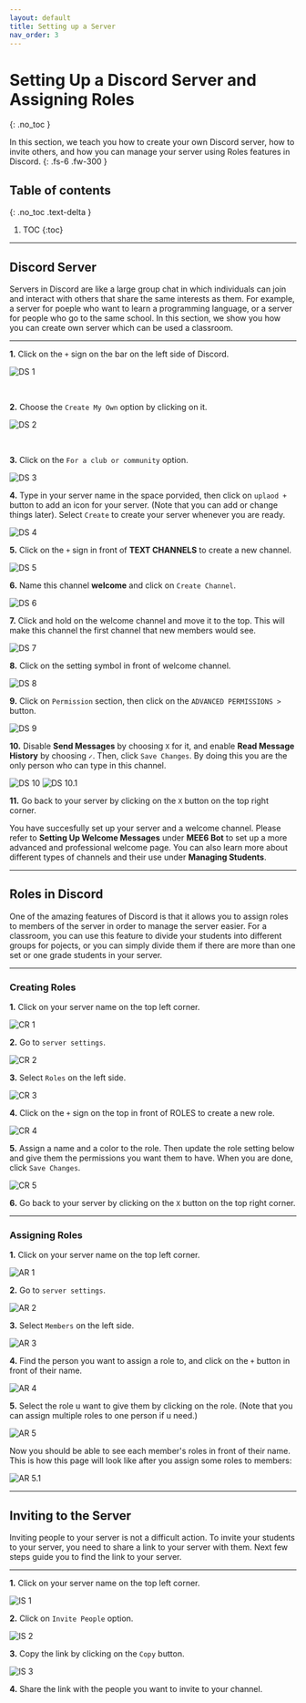 ```yaml
---
layout: default
title: Setting up a Server
nav_order: 3
---
```


# Setting Up a Discord Server and Assigning Roles
{: .no_toc }

In this section, we teach you how to create your own Discord server, how to invite others, and how you can manage your server using Roles features in Discord.
{: .fs-6 .fw-300 }

## Table of contents
{: .no_toc .text-delta }

1. TOC
{:toc}

---

## Discord Server

Servers in Discord are like a large group chat in which individuals can join and interact with others that share the same interests as them. For example, a server for 
poeple who want to learn a programming language, or a server for people who go to the same school. In this section, we show you how you can create own server which can
be used a classroom.

---

**1.** Click on the `+` sign on the bar on the left side of Discord.

![DS 1](https://github.com/maxiwu13133/Discord-for-Teachers/blob/gh-pages/assets/images/Task%201%20%26%202/Add%20server%20buttom%20(Pic8).png?raw=true)

឵឵

**2.** Choose the `Create My Own` option by clicking on it.

![DS 2](https://github.com/maxiwu13133/Discord-for-Teachers/blob/gh-pages/assets/images/Task%201%20%26%202/Create%20my%20own%20button%20(Pic9).png?raw=true)

឵឵

**3.** Click on the `For a club or community` option.

![DS 3](https://github.com/maxiwu13133/Discord-for-Teachers/blob/gh-pages/assets/images/Task%201%20%26%202/For%20club%20and%20community%20button%20(Pic10).png?raw=true)

**4.** Type in your server name in the space porvided, then click on `uplaod +` button to add an icon for your server. (Note that you can
add or change things later). Select `Create` to create your server whenever you are ready.

![DS 4](https://github.com/maxiwu13133/Discord-for-Teachers/blob/gh-pages/assets/images/Task%201%20%26%202/Server%20name%20and%20icon%20(Pic11).png?raw=true)

**5.** Click on the `+` sign in front of **TEXT CHANNELS** to create a new channel.

![DS 5](https://github.com/maxiwu13133/Discord-for-Teachers/blob/gh-pages/assets/images/Task%201%20%26%202/New%20channel%20button%20Fixed(Pic12).png?raw=true)

**6.** Name this channel **welcome** and click on `Create Channel`.

![DS 6](https://github.com/maxiwu13133/Discord-for-Teachers/blob/gh-pages/assets/images/Task%201%20%26%202/Create%20channel%20(Pic13).png?raw=true)

**7.** Click and hold on the welcome channel and move it to the top. This will make this channel the first channel that new members would see.

![DS 7](https://github.com/maxiwu13133/Discord-for-Teachers/blob/gh-pages/assets/images/Task%201%20%26%202/Move%20welcome%20channel%20(Pic14).png?raw=true)

**8.** Click on the setting symbol in front of welcome channel.

![DS 8](https://github.com/maxiwu13133/Discord-for-Teachers/blob/gh-pages/assets/images/Task%201%20%26%202/Welcome%20setting%20symbol%20(Pic15).png?raw=true)

**9.** Click on `Permission` section, then click on the `ADVANCED PERMISSIONS >` button.

![DS 9](https://github.com/maxiwu13133/Discord-for-Teachers/blob/gh-pages/assets/images/Task%201%20%26%202/Premission%20button%20(Pic16).png?raw=true)

**10.** Disable **Send Messages** by choosing `X` for it, and enable **Read Message History** by choosing `✓`. Then, click `Save Changes`. By doing this you are the only
person who can type in this channel.

![DS 10](https://github.com/maxiwu13133/Discord-for-Teachers/blob/gh-pages/assets/images/Task%201%20%26%202/Send%20messages%20(Pic17).png?raw=true)
![DS 10.1](https://github.com/maxiwu13133/Discord-for-Teachers/blob/gh-pages/assets/images/Task%201%20%26%202/Message%20History%20(Pic18).png?raw=true)

**11.** Go back to your server by clicking on the `X` button on the top right corner.

You have succesfully set up your server and a welcome channel. 
Please refer to **Setting Up Welcome Messages** under **MEE6 Bot** to set up a more advanced and professional welcome page.
You can also learn more about different types of channels and their use under **Managing Students**.

---

## Roles in Discord

One of the amazing features of Discord is that it allows you to assign roles to members of the server in order to manage the server easier. For a classroom, you can use this 
feature to divide your students into different groups for pojects, or you can simply divide them if there are more than one set or one grade students in your server.

---

### Creating Roles

**1.** Click on your server name on the top left corner.

![CR 1](https://github.com/maxiwu13133/Discord-for-Teachers/blob/gh-pages/assets/images/Task%201%20%26%202/Server%20name%20(Pic19).png?raw=true)

**2.** Go to `server settings`.

![CR 2](https://github.com/maxiwu13133/Discord-for-Teachers/blob/gh-pages/assets/images/Task%201%20%26%202/Server%20settings%20button%20(Pic20).png?raw=true)

**3.** Select `Roles` on the left side.

![CR 3](https://github.com/maxiwu13133/Discord-for-Teachers/blob/gh-pages/assets/images/Task%201%20%26%202/Roles%20button%20(Pic21).png?raw=true)

**4.** Click on the `+` sign on the top in front of ROLES to create a new role.

![CR 4](https://github.com/maxiwu13133/Discord-for-Teachers/blob/gh-pages/assets/images/Task%201%20%26%202/Add%20role%20(Pic22).png?raw=true)

**5.** Assign a name and a color to the role. Then update the role setting below and give them the permissions you want them to have. When you are done, click `Save Changes`.

![CR 5](https://github.com/maxiwu13133/Discord-for-Teachers/blob/gh-pages/assets/images/Task%201%20%26%202/Role%20settings%20(Pic23).png?raw=true)

**6.** Go back to your server by clicking on the `X` button on the top right corner.

---

### Assigning Roles

**1.** Click on your server name on the top left corner.

![AR 1](https://github.com/maxiwu13133/Discord-for-Teachers/blob/gh-pages/assets/images/Task%201%20%26%202/Server%20name%20(Pic19).png?raw=true)

**2.** Go to `server settings`.

![AR 2](https://github.com/maxiwu13133/Discord-for-Teachers/blob/gh-pages/assets/images/Task%201%20%26%202/Server%20settings%20button%20(Pic20).png?raw=true)

**3.** Select `Members` on the left side.

![AR 3](https://github.com/maxiwu13133/Discord-for-Teachers/blob/gh-pages/assets/images/Task%201%20%26%202/Members%20button%20(Pic24).png?raw=true)

**4.** Find the person you want to assign a role to, and click on the `+` button in front of their name.

![AR 4](https://github.com/maxiwu13133/Discord-for-Teachers/blob/gh-pages/assets/images/Task%201%20%26%202/Plus%20button%20in%20members%20(Pic25).png?raw=true)

**5.** Select the role u want to give them by clicking on the role. (Note that you can assign multiple roles to one person if u need.)

![AR 5](https://github.com/maxiwu13133/Discord-for-Teachers/blob/gh-pages/assets/images/Task%201%20%26%202/Selecting%20role%20(Pic26).png?raw=true)

Now you should be able to see each member's roles in front of their name. This is how this page will look like after you assign some roles to members:

![AR 5.1](https://github.com/maxiwu13133/Discord-for-Teachers/blob/gh-pages/assets/images/Task%201%20%26%202/All%20roles%20(Pic27).png?raw=true)
 
---

## Inviting to the Server

Inviting people to your server is not a difficult action. To invite your students to your server, you need to share a link to your server with them. Next few steps guide you
to find the link to your server.
  
---
 
**1.** Click on your server name on the top left corner.

![IS 1](https://github.com/maxiwu13133/Discord-for-Teachers/blob/gh-pages/assets/images/Task%201%20%26%202/Server%20name%20(Pic19).png?raw=true)

**2.** Click on `Invite People` option.

![IS 2](https://github.com/maxiwu13133/Discord-for-Teachers/blob/gh-pages/assets/images/Task%201%20%26%202/Invite%20button%20(Pic28).png?raw=true)

**3.** Copy the link by clicking on the `Copy` button.

![IS 3](https://github.com/maxiwu13133/Discord-for-Teachers/blob/gh-pages/assets/images/Task%201%20%26%202/Copy%20link%20button%20(Pic29).png?raw=true)

**4.** Share the link with the people you want to invite to your channel.

